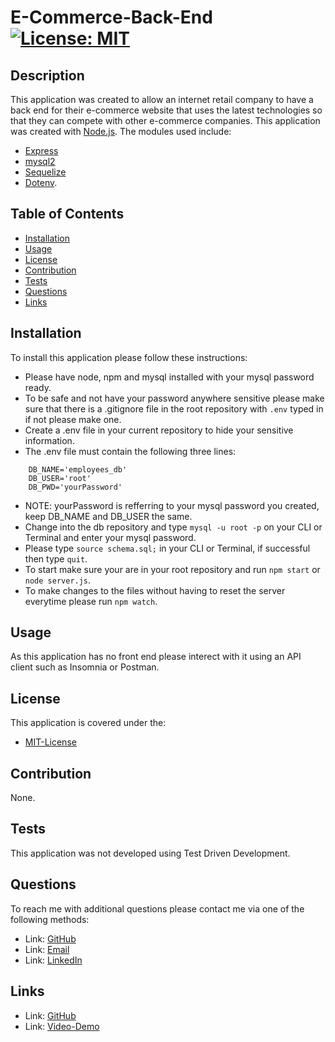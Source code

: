 # E-Commerce-Back-End [![License: MIT](https://img.shields.io/badge/License-MIT-yellow.svg)](https://opensource.org/licenses/MIT)

## Description 
This application was created to allow an internet retail company to have a back end for their e-commerce website that uses the latest technologies so that they can compete with other e-commerce companies.
This application was created with [Node.js](https://nodejs.org/en/). The modules used include: 
- [Express](https://expressjs.com/)
- [mysql2](https://www.npmjs.com/package/mysql2)
- [Sequelize](https://sequelize.org/)
- [Dotenv](https://www.npmjs.com/package/dotenv).
    
## Table of Contents 
- [Installation](#Installation)
- [Usage](#Usage)
- [License](#License)
- [Contribution](#Contribution)
- [Tests](#Tests)
- [Questions](#Questions)
- [Links](#Links)

## Installation 
To install this application please follow these instructions:
- Please have node, npm and mysql installed with your mysql password ready.
- To be safe and not have your password anywhere sensitive please make sure that there is a .gitignore file in the root repository with ```.env``` typed in if not please make one. 
- Create a .env file in your current repository to hide your sensitive information.
- The .env file must contain the following three lines:
```
    DB_NAME='employees_db'
    DB_USER='root'
    DB_PWD='yourPassword'
```
- NOTE: yourPassword is refferring to your mysql password you created, keep DB_NAME and DB_USER the same.
- Change into the db repository and type ```mysql -u root -p``` on your CLI or Terminal and enter your mysql password.
- Please type ```source schema.sql;``` in your CLI or Terminal, if successful then type ```quit```.
- To start make sure your are in your root repository and run ```npm start``` or ```node server.js```.
- To make changes to the files without having to reset the server everytime please run ```npm watch```.

## Usage 
<p> As this application has no front end please interect with it using an API client such as Insomnia or Postman.</p>

## License 
<p> This application is covered under the:</p>

- [MIT-License](https://opensource.org/licenses/MIT)

## Contribution 
<p> None.</p>

## Tests 
<p> This application was not developed using Test Driven Development.</p>

## Questions 
<p> To reach me with additional questions please contact me via one of the following methods: </p>

- Link: [GitHub](https://github.com/seanscott95)
- Link: [Email](mailto:seanms418@gmail.com)
- Link: [LinkedIn](https://www.linkedin.com/in/sean-scott-18ba07225/)

## Links
- Link: [GitHub](https://github.com/seanscott95/E-Commerce-Back-End)
- Link: [Video-Demo]()
